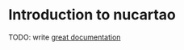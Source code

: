# Introduction to nucartao

TODO: write [great documentation](http://jacobian.org/writing/what-to-write/)
